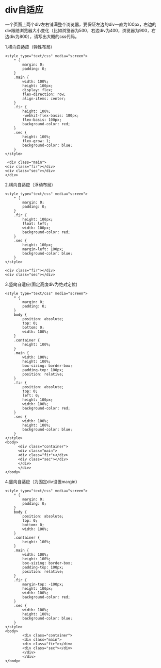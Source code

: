 # div自适应
一个页面上两个div左右铺满整个浏览器，要保证左边的div一直为100px，右边的div跟随浏览器大小变化（比如浏览器为500，右边div为400，浏览器为900，右边div为800），请写出大概的css代码。

1.横向自适应（弹性布局）


	<style type="text/css" media="screen">
	    * {
	    	margin: 0;
	    	padding: 0;
	    }
		.main {
			width: 100%;
			height: 100px;
			display: flex;
			flex-direction: row;
			align-items: center;
		}
		.fir {
			height: 100%;
			-webkit-flex-basis: 100px;
			flex-basis: 100px;
			background-color: red;
		}
		.sec {
			height: 100%;
			flex-grow: 1;
			background-color: blue;
		}
	</style>

     <div class="main">
	<div class="fir"></div>
	<div class="sec"></div>
    </div>

2.横向自适应（浮动布局）


	<style type="text/css" media="screen">
	    * {
	    	margin: 0;
	    	padding: 0;
	    }
		.fir {
			height: 100px;
			float: left;
			width: 100px;
			background-color: red;
		}
		.sec {
			height: 100px;
			margin-left: 100px;
			background-color: blue;
		}
	</style>

	<div class="fir"></div>
	<div class="sec"></div>

3.竖向自适应(固定高度div为绝对定位)


	<style type="text/css" media="screen">
	    * {
	    	margin: 0;
	    	padding: 0;
	    }
	    body {
	    	position: absolute;
	    	top: 0;
	    	bottom: 0;
	    	width: 100%;
	    }
	    .container {
	    	height: 100%;
	    }
	    .main {
	    	width: 100%;
	    	height: 100%;
	    	box-sizing: border-box;
	    	padding-top: 100px;
	    	position: relative;
	    }
		.fir {
			position: absolute;
			top: 0;
			left: 0;
			height: 100px;
			width: 100%;
			background-color: red;
		}
		.sec {
			width: 100%;
			height: 100%;
			background-color: blue;
		}
	</style>
    <body>
          <div class="container">
	      <div class="main">
		  <div class="fir"></div>
		  <div class="sec"></div>
	      </div>
          </div>   
    </body>
4.竖向自适应（为固定div设置margin）

	<style type="text/css" media="screen">
	    * {
	    	margin: 0;
	    	padding: 0;
	    }
	    body {
	    	position: absolute;
	    	top: 0;
	    	bottom: 0;
	    	width: 100%;
	    }
	    .container {
	    	height: 100%;
	    }
	    .main {
	    	width: 100%;
	    	height: 100%;
	    	box-sizing: border-box;
	    	padding-top: 100px;
	    	position: relative;
	    }
		.fir {
			margin-top: -100px;
			height: 100px;
			width: 100%;
			background-color: red;
		}
		.sec {
			width: 100%;
			height: 100%;
			background-color: blue;
		}
	</style>
    <body>
            <div class="container">
	        <div class="main">
		    <div class="fir"></div>
		    <div class="sec"></div>
	        </div>
            </div>   
    </body>
